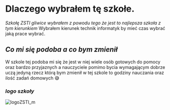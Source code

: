 # **Dlaczego wybrałem tę szkołe.**
*Szkołę ZSTI gliwice wybrałem z powodu tego że jest to najlepsza szkoła z tym kierunkiem*
Wybrałem kierunek technik informatyk by mieć czas wybrać jaką prace wybrać.
## ***Co mi się podoba a co bym zmienił***
W szkole tej podoba mi się że jest w niej wiele osób gotowych do pomocy oraz bardzo przyjaznych a nauczyciele pomimo bycia wymagającym dobrze uczą
jedyną rzecz którą bym zmienił w tej szkole to godziny nauczania oraz ilość zadań domowych :sweat_smile:
### *logo szkoły*
![logoZSTI_m](https://user-images.githubusercontent.com/102522109/162728613-ab096304-da4a-489d-bb94-b7b432351a23.jpg)
